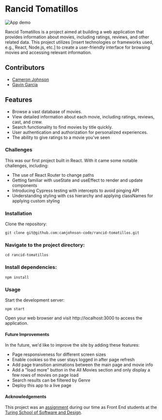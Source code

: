 # Rancid Tomatillos
![App demo](https://media.giphy.com/media/v1.Y2lkPTc5MGI3NjExeno0MjdqaGVyZ3NienZrYmg5NHBzZ2xiZmdmbGtmbjhkdGMxdjNoYSZlcD12MV9pbnRlcm5hbF9naWZfYnlfaWQmY3Q9Zw/da9gMZejWsm40UGPuM/giphy.gif)

Rancid Tomatillos is a project aimed at building a web application that provides information about movies, including ratings, reviews, and other related data. This project utilizes [insert technologies or frameworks used, e.g., React, Node.js, etc.] to create a user-friendly interface for browsing movies and accessing relevant information.

## Contributors

- [Cameron Johnson](https://github.com/camjohnson-code)
- [Gavin Garcia](https://github.com/EGavinG)

## Features
- Browse a vast database of movies.
- View detailed information about each movie, including ratings, reviews, cast, and crew.
- Search functionality to find movies by title quickly.
- User authentication and authorization for personalized experiences.
- The ability to give ratings to a movie you've seen

### Challenges

This was our first project built in React. With it came some notable challenges, including:
- The use of React Router to change paths
- Getting familiar with useState and useEffect to render and update components
- Introducing Cypress testing with intercepts to avoid pinging API
- Understanding styling with css hierarchy and applying classNames for applying custom styling 

### Installation
Clone the repository:

`git clone git@github.com:camjohnson-code/rancid-tomatillos.git`

### Navigate to the project directory:

`cd rancid-tomatillos`

### Install dependencies:

`npm install`

### Usage
Start the development server:

`npm start`

Open your web browser and visit http://localhost:3000 to access the application.

#### Future Improvements

In the future, we'd like to improve the site by adding these features: 
- Page responsiveness for different screen sizes
- Enable cookies so the user stays logged in after page refresh
- Add page transition animations between the main page and movie info
- Add a "load more" button in the All Movies section and only display a few rows of movies on page load
- Search results can be filtered by Genre 
- Deploy this app to a live page

#### Acknowledgements
This project was an [assignment](https://frontend.turing.edu/projects/module-3/rancid-tomatillos-v3.html) during our time as Front End students at the [Turing School of Software and Design](https://turing.edu/).
